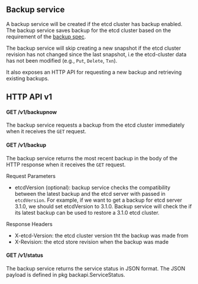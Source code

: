 ## Backup service

A backup service will be created if the etcd cluster has backup enabled.
The backup service saves backup for the etcd cluster based on the requirement of the [backup spec](https://github.com/coreos/etcd-operator/blob/3ec1a1d38e0fc91a2e757ed322227c6816e5f110/example/example-etcd-cluster-with-backup.yaml#L8-L12).

The backup service will skip creating a new snapshot if the etcd cluster revision has not changed since the last snapshot, i.e the etcd-cluster data has not been modified (e.g., `Put`, `Delete`, `Txn`).

It also exposes an HTTP API for requesting a new backup and retrieving existing backups.

## HTTP API v1

#### GET /v1/backupnow

The backup service requests a backup from the etcd cluster immediately when it receives the `GET` request.

#### GET /v1/backup

The backup service returns the most recent backup in the body of the HTTP response when it receives the `GET` request.

Request Parameters

- etcdVersion (optional): backup service checks the compatibility between the latest backup and the etcd server with passed in `etcdVersion`.
For example, if we want to get a backup for etcd server 3.1.0, we should set etcdVersion to 3.1.0. Backup service will check the if its latest backup can be used to restore a 3.1.0 etcd cluster.

Response Headers

- X-etcd-Version: the etcd cluster version tht the backup was made from
- X-Revision: the etcd store revision when the backup was made

#### GET /v1/status

The backup service returns the service status in JSON format. The JSON payload is defined in pkg backapi.ServiceStatus.
